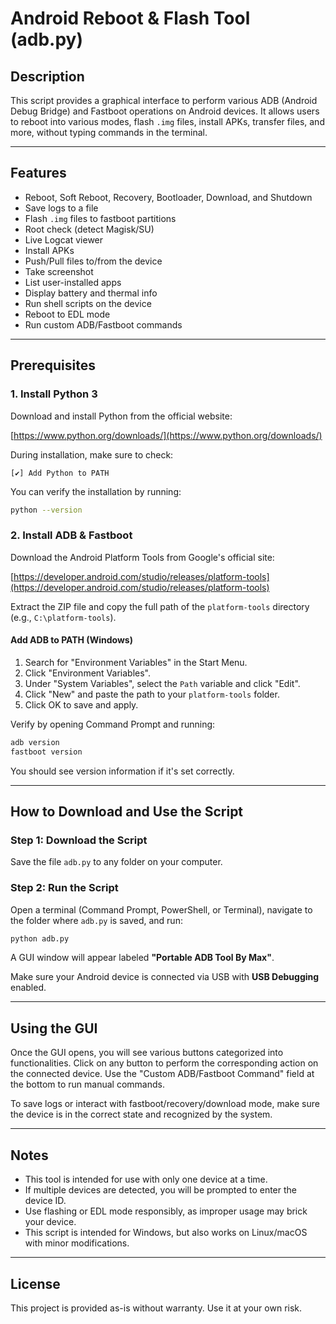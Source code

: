 # Android Reboot & Flash Tool (adb.py)

## Description

This script provides a graphical interface to perform various ADB (Android Debug Bridge) and Fastboot operations on Android devices. It allows users to reboot into various modes, flash `.img` files, install APKs, transfer files, and more, without typing commands in the terminal.

---

## Features

- Reboot, Soft Reboot, Recovery, Bootloader, Download, and Shutdown
- Save logs to a file
- Flash `.img` files to fastboot partitions
- Root check (detect Magisk/SU)
- Live Logcat viewer
- Install APKs
- Push/Pull files to/from the device
- Take screenshot
- List user-installed apps
- Display battery and thermal info
- Run shell scripts on the device
- Reboot to EDL mode
- Run custom ADB/Fastboot commands

---

## Prerequisites

### 1. Install Python 3

Download and install Python from the official website:

[https://www.python.org/downloads/](https://www.python.org/downloads/)

During installation, make sure to check:

```
[✔] Add Python to PATH
```

You can verify the installation by running:

```bash
python --version
```

### 2. Install ADB & Fastboot

Download the Android Platform Tools from Google's official site:

[https://developer.android.com/studio/releases/platform-tools](https://developer.android.com/studio/releases/platform-tools)

Extract the ZIP file and copy the full path of the `platform-tools` directory (e.g., `C:\platform-tools`).

#### Add ADB to PATH (Windows)

1. Search for "Environment Variables" in the Start Menu.
2. Click "Environment Variables".
3. Under "System Variables", select the `Path` variable and click "Edit".
4. Click "New" and paste the path to your `platform-tools` folder.
5. Click OK to save and apply.

Verify by opening Command Prompt and running:

```bash
adb version
fastboot version
```

You should see version information if it's set correctly.

---

## How to Download and Use the Script

### Step 1: Download the Script

Save the file `adb.py` to any folder on your computer.

### Step 2: Run the Script

Open a terminal (Command Prompt, PowerShell, or Terminal), navigate to the folder where `adb.py` is saved, and run:

```bash
python adb.py
```

A GUI window will appear labeled **"Portable ADB Tool By Max"**.

Make sure your Android device is connected via USB with **USB Debugging** enabled.

---

## Using the GUI

Once the GUI opens, you will see various buttons categorized into functionalities. Click on any button to perform the corresponding action on the connected device. Use the "Custom ADB/Fastboot Command" field at the bottom to run manual commands.

To save logs or interact with fastboot/recovery/download mode, make sure the device is in the correct state and recognized by the system.

---

## Notes

- This tool is intended for use with only one device at a time.
- If multiple devices are detected, you will be prompted to enter the device ID.
- Use flashing or EDL mode responsibly, as improper usage may brick your device.
- This script is intended for Windows, but also works on Linux/macOS with minor modifications.

---

## License

This project is provided as-is without warranty. Use it at your own risk.
